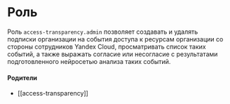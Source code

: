 # Роль

Роль `access-transparency.admin` позволяет создавать и удалять подписки организации на события доступа к ресурсам организации со стороны сотрудников Yandex Cloud, просматривать список таких событий, а также выражать согласие или несогласие с результатами подготовленного нейросетью анализа таких событий.


#### Родители

- [[access-transparency]]

